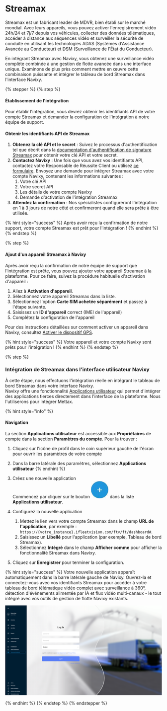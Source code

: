 # Streamax

Streamax est un fabricant leader de MDVR, bien établi sur le marché mondial. Avec leurs appareils, vous pouvez activer l'enregistrement vidéo 24h/24 et 7j/7 depuis vos véhicules, collecter des données télématiques, accéder à distance aux séquences vidéo et surveiller la sécurité de conduite en utilisant les technologies ADAS (Systèmes d'Assistance Avancée au Conducteur) et DSM (Surveillance de l'État du Conducteur).

En intégrant Streamax avec Navixy, vous obtenez une surveillance vidéo complète combinée à une gestion de flotte avancée dans une interface unique. Examinons de plus près comment mettre en œuvre cette combinaison puissante et intégrer le tableau de bord Streamax dans l'interface Navixy.

{% stepper %}
{% step %}
#### Établissement de l'intégration

Pour établir l'intégration, vous devrez obtenir les identifiants API de votre compte Streamax et demander la configuration de l'intégration à notre équipe de support.

#### Obtenir les identifiants API de Streamax

1. **Obtenez la clé API et le secret** : Suivez le processus d'authentification tel que décrit dans la [documentation d'authentification de signature Streamax](https://ftcloud.streamax.com:20002/DOC/Sign%20Authentication) pour obtenir votre clé API et votre secret.
2. **Contactez Navixy** : Une fois que vous avez vos identifiants API, contactez votre Responsable de Réussite Client ou utilisez [ce formulaire](https://www.navixy.com/contact/). Envoyez une demande pour intégrer Streamax avec votre compte Navixy, contenant les informations suivantes :
   1. Votre clé API
   2. Votre secret API
   3. Les détails de votre compte Navixy
   4. Demande d'activation de l'intégration Streamax
3. **Attendez la confirmation** : Nos spécialistes configureront l'intégration en 1 à 3 jours de notre côté et confirmeront quand elle sera prête à être utilisée.

{% hint style="success" %}
Après avoir reçu la confirmation de notre support, votre compte Streamax est prêt pour l'intégration !
{% endhint %}
{% endstep %}

{% step %}
#### Ajout d'un appareil Streamax à Navixy

Après avoir reçu la confirmation de notre équipe de support que l'intégration est prête, vous pouvez ajouter votre appareil Streamax à la plateforme. Pour ce faire, suivez la procédure habituelle d'activation d'appareil :

1. Allez à **Activation d'appareil**.
2. Sélectionnez votre appareil Streamax dans la liste.
3. Sélectionnez l'option **Carte SIM achetée séparément** et passez à l'étape suivante.
4. Saisissez un **ID d'appareil** correct (IMEI de l'appareil)
5. Complétez la configuration de l'appareil

Pour des instructions détaillées sur comment activer un appareil dans Navixy, consultez [Activer le dispositif GPS](../demarrage-rapide/activer-le-dispositif-gps.md).

{% hint style="success" %}
Votre appareil et votre compte Navixy sont prêts pour l'intégration !
{% endhint %}
{% endstep %}

{% step %}
### Intégration de Streamax dans l'interface utilisateur Navixy

À cette étape, nous effectuons l'intégration réelle en intégrant le tableau de bord Streamax dans votre interface Navixy.\
Navixy offre une fonctionnalité [Applications utilisateur](../compte/applications-utilisateur/) qui permet d'intégrer des applications tierces directement dans l'interface de la plateforme. Nous l'utiliserons pour intégrer Mettax.

{% hint style="info" %}
#### **Navigation**

La section **Applications utilisateur** est accessible aux **Propriétaires** de compte dans la section **Paramètres du compte**. Pour la trouver :

1. Cliquez sur l'icône de profil dans le coin supérieur gauche de l'écran pour ouvrir les paramètres de votre compte
2. Dans la barre latérale des paramètres, sélectionnez **Applications utilisateur**
{% endhint %}

1. Créez une nouvelle application\
   Commencez par cliquer sur le bouton <img src="../../guide-de-litilizateur/connecteurs-de-solutions/attachments/image-20250725-080704.png" alt="image-20250725-080704.png" data-size="line"> dans la liste **Applications utilisateur**.
2. Configurez la nouvelle application
   1. Mettez le lien vers votre compte Streamax dans le champ **URL de l'application**, par exemple : `https://{votre_instance}.ifleetvision.com/ftv/ft/dashboard#`.
   2. Saisissez un **Libellé** pour l'application (par exemple, Tableau de bord Streamax).
   3. Sélectionnez **Intégré** dans le champ **Afficher comme** pour afficher la fonctionnalité Streamax dans Navixy.
3. Cliquez sur **Enregistrer** pour terminer la configuration.

{% hint style="success" %}
Votre nouvelle application apparaît automatiquement dans la barre latérale gauche de Navixy. Ouvrez-la et connectez-vous avec vos identifiants Streamax pour accéder à votre tableau de bord télématique vidéo complet avec surveillance à 360°, détection d'événements alimentée par IA et flux vidéo multi-canaux - le tout intégré avec vos outils de gestion de flotte Navixy existants.

<p align="center"><img src="../../guide-de-litilizateur/connecteurs-de-solutions/attachments/ad2ef31528184f07816d99b67b1e4374.png" alt="ad2ef31528184f07816d99b67b1e4374.png" data-size="original"></p>
{% endhint %}
{% endstep %}
{% endstepper %}

